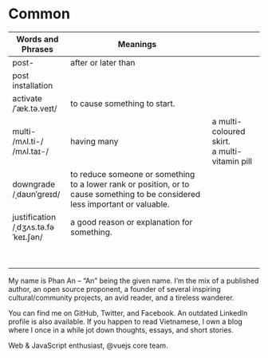 # Common

| Words and Phrases | Meanings ||
| --- | --- | --- |
| post- | after or later than |  |
| post installation |  |  |
| activate<br/>/ˈæk.tə.veɪt/ | to cause something to start. |  |
| multi-<br/>/mʌl.ti-/ /mʌl.taɪ-/ | having many | a multi-coloured skirt.<br/>a multi-vitamin pill |
| downgrade<br/>/ˌdaʊnˈɡreɪd/ | to reduce someone or something to a lower rank or position, or to cause something to be considered less important or valuable. ||
| justification<br/>/ˌdʒʌs.tə.fəˈkeɪ.ʃən/ | a good reason or explanation for something. ||
|  |  ||
|  |  ||
|  |  ||
|  |  ||
|  |  ||
|  |  ||
|  |  ||
|  |  ||


My name is Phan An – “An” being the given name. I’m the mix of a published author, an open source proponent, a founder of several inspiring cultural/community projects, an avid reader, and a tireless wanderer.

You can find me on GitHub, Twitter, and Facebook. An outdated LinkedIn profile is also available. If you happen to read Vietnamese, I own a blog where I once in a while jot down thoughts, essays, and short stories.

Web & JavaScript enthusiast, @vuejs core team.
